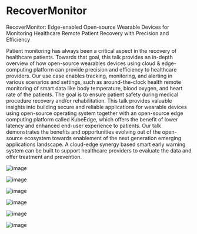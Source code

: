 # RecoverMonitor
RecoverMonitor: Edge-enabled Open-source Wearable Devices for Monitoring Healthcare Remote Patient Recovery with Precision and Efficiency

Patient monitoring has always been a critical aspect in the recovery of healthcare patients. Towards that goal, this talk provides an in-depth overview of how open-source wearables devices using cloud & edge-computing platform can provide precision and efficiency to healthcare providers. Our use case enables tracking, monitoring, and alerting in various scenarios and settings, such as around-the-clock health remote monitoring of smart data like body temperature, blood oxygen, and heart rate of the patients. The goal is to ensure patient safety during medical procedure recovery and/or rehabilitation. This talk provides valuable insights into building secure and reliable applications for wearable devices using open-source operating system together with an open-source edge computing platform called KubeEdge, which offers the benefit of lower latency and enhanced end-user experience to patients. Our talk demonstrates the benefits and opportunities evolving out of the open-source ecosystem towards enablement of the next generation emerging applications landscape. A cloud-edge synergy based smart early warning system can be built to support healthcare providers to evaluate the data and offer treatment and prevention.

![image](https://user-images.githubusercontent.com/375767/194777262-513900e0-d1d7-4d2a-985c-2e31c62b0f60.png)

![image](https://user-images.githubusercontent.com/375767/194777266-bd7341bc-a63a-4d83-a234-393af1878d4d.png)

![image](https://user-images.githubusercontent.com/375767/194777272-fd43dad7-4c30-44d8-8085-545b017401bc.png)

![image](https://user-images.githubusercontent.com/375767/194777278-73e11ad5-ec3b-4e08-97cd-6993a917361a.png)

![image](https://user-images.githubusercontent.com/375767/194777287-d51b12f8-33d0-4860-a2da-0014757a2b87.png)

![image](https://user-images.githubusercontent.com/375767/194777294-7590c078-c91f-4971-88b0-bcca6c01e779.png)
